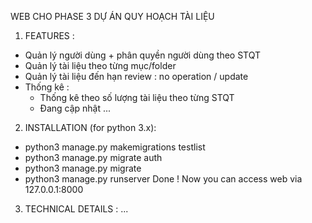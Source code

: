WEB CHO PHASE 3 DỰ ÁN QUY HOẠCH TÀI LIỆU

1. FEATURES :
  - Quản lý người dùng + phân quyền người dùng theo STQT
  - Quản lý tài liệu theo từng mục/folder
  - Quản lý tài liệu đến hạn review : no operation / update
  - Thống kê :
    - Thống kê theo số lượng tài liệu theo từng STQT
    - Đang cập nhật ...

2. INSTALLATION (for python 3.x):
  - python3 manage.py makemigrations testlist
  - python3 manage.py migrate auth
  - python3 manage.py migrate
  - python3 manage.py runserver
  Done ! Now you can access web via 127.0.0.1:8000

3. TECHNICAL DETAILS :
...

